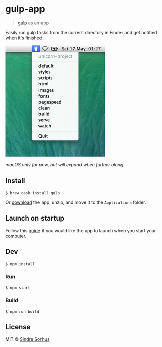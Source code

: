 # gulp-app

> [gulp](https://github.com/gulpjs/gulp) as an app

Easily run gulp tasks from the current directory in Finder and get notified when it's finished.

<img src="media/screenshot.png" width="315">

*macOS only for now, but will expand when further along.*


## Install

```
$ brew cask install gulp
```

Or [download](https://github.com/sindresorhus/gulp-app/releases) the app, unzip, and move it to the `Applications` folder.


## Launch on startup

Follow this [guide](https://github.com/sindresorhus/guides/blob/master/launch-app-on-startup-macos.md) if you would like the app to launch when you start your computer.


## Dev

```
$ npm install
```

### Run

```
$ npm start
```

### Build

```
$ npm run build
```


## License

MIT © [Sindre Sorhus](http://sindresorhus.com)
